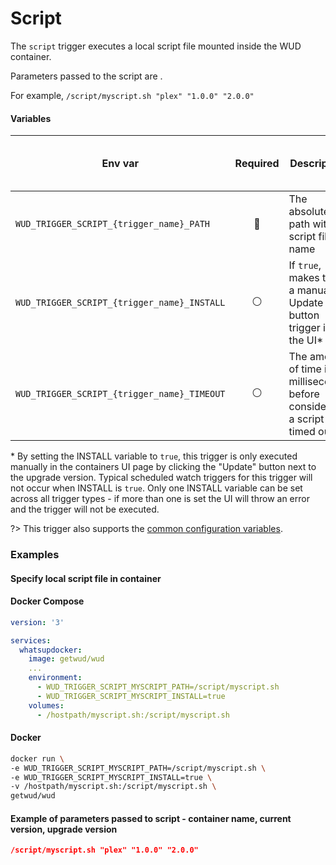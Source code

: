 # Script

The `script` trigger executes a local script file mounted inside the WUD container. 

Parameters passed to the script are <container name> <current version> <upgrade version>.

For example, `/script/myscript.sh "plex" "1.0.0" "2.0.0"`

#### Variables

| Env var                                         |    Required    | Description                                                              | Supported values             | Default value when missing |
|-------------------------------------------------|:--------------:|--------------------------------------------------------------------------|------------------------------|----------------------------| 
| `WUD_TRIGGER_SCRIPT_{trigger_name}_PATH`        |  :red_circle:  | The absolute path with script file name                                  | Any local path               |                            |
| `WUD_TRIGGER_SCRIPT_{trigger_name}_INSTALL`     | :white_circle: | If `true`, makes this a manual Update button trigger in the UI\*         | `true`, `false`              | `false`                     |
| `WUD_TRIGGER_SCRIPT_{trigger_name}_TIMEOUT`     | :white_circle: | The amount of time in milliseconds before considering a script timed out | integer in ms                | `5000`                    |

\* By setting the INSTALL variable to `true`, this trigger is only executed manually in the containers UI page by clicking the "Update" button next to the upgrade version. Typical scheduled watch triggers for this trigger will not occur when INSTALL is `true`. Only one INSTALL variable can be set across all trigger types - if more than one is set the UI will throw an error and the trigger will not be executed. 

?> This trigger also supports the [common configuration variables](configuration/triggers/?id=common-trigger-configuration).

### Examples

#### Specify local script file in container 

<!-- tabs:start -->
#### **Docker Compose**
```yaml
version: '3'

services:
  whatsupdocker:
    image: getwud/wud
    ...
    environment:
      - WUD_TRIGGER_SCRIPT_MYSCRIPT_PATH=/script/myscript.sh
      - WUD_TRIGGER_SCRIPT_MYSCRIPT_INSTALL=true
    volumes:
      - /hostpath/myscript.sh:/script/myscript.sh
```
#### **Docker**
```bash
docker run \
-e WUD_TRIGGER_SCRIPT_MYSCRIPT_PATH=/script/myscript.sh \
-e WUD_TRIGGER_SCRIPT_MYSCRIPT_INSTALL=true \
-v /hostpath/myscript.sh:/script/myscript.sh \
getwud/wud
```
<!-- tabs:end -->

#### Example of parameters passed to script - container name, current version, upgrade version
```json
/script/myscript.sh "plex" "1.0.0" "2.0.0"
```
